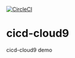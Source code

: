 [![CircleCI](https://circleci.com/gh/vincentiroleh/cicd-cloud9/tree/main.svg?style=svg)](https://circleci.com/gh/vincentiroleh/cicd-cloud9/tree/main)

# cicd-cloud9
cicd-cloud9 demo
